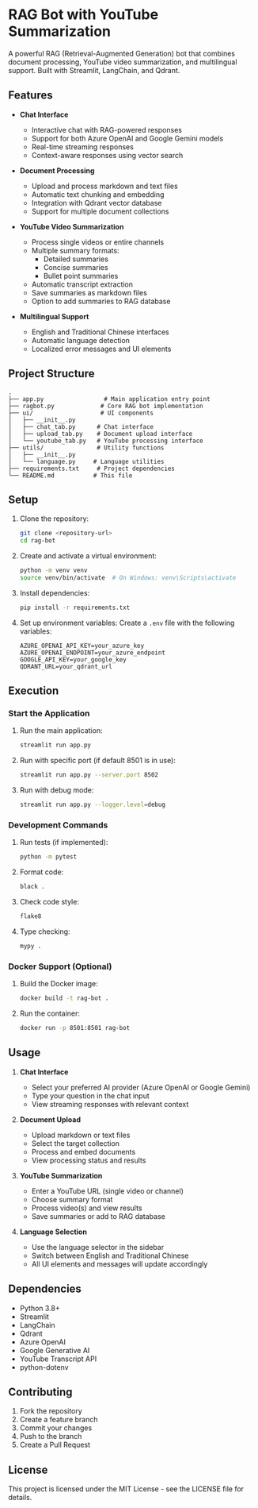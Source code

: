 # RAG Bot with YouTube Summarization

A powerful RAG (Retrieval-Augmented Generation) bot that combines document processing, YouTube video summarization, and multilingual support. Built with Streamlit, LangChain, and Qdrant.

## Features

- **Chat Interface**
  - Interactive chat with RAG-powered responses
  - Support for both Azure OpenAI and Google Gemini models
  - Real-time streaming responses
  - Context-aware responses using vector search

- **Document Processing**
  - Upload and process markdown and text files
  - Automatic text chunking and embedding
  - Integration with Qdrant vector database
  - Support for multiple document collections

- **YouTube Video Summarization**
  - Process single videos or entire channels
  - Multiple summary formats:
    - Detailed summaries
    - Concise summaries
    - Bullet point summaries
  - Automatic transcript extraction
  - Save summaries as markdown files
  - Option to add summaries to RAG database

- **Multilingual Support**
  - English and Traditional Chinese interfaces
  - Automatic language detection
  - Localized error messages and UI elements

## Project Structure

```
.
├── app.py                 # Main application entry point
├── ragbot.py             # Core RAG bot implementation
├── ui/                   # UI components
│   ├── __init__.py
│   ├── chat_tab.py      # Chat interface
│   ├── upload_tab.py    # Document upload interface
│   └── youtube_tab.py   # YouTube processing interface
├── utils/               # Utility functions
│   ├── __init__.py
│   └── language.py     # Language utilities
├── requirements.txt     # Project dependencies
└── README.md           # This file
```

## Setup

1. Clone the repository:
   ```bash
   git clone <repository-url>
   cd rag-bot
   ```

2. Create and activate a virtual environment:
   ```bash
   python -m venv venv
   source venv/bin/activate  # On Windows: venv\Scripts\activate
   ```

3. Install dependencies:
   ```bash
   pip install -r requirements.txt
   ```

4. Set up environment variables:
   Create a `.env` file with the following variables:
   ```
   AZURE_OPENAI_API_KEY=your_azure_key
   AZURE_OPENAI_ENDPOINT=your_azure_endpoint
   GOOGLE_API_KEY=your_google_key
   QDRANT_URL=your_qdrant_url
   ```

## Execution

### Start the Application

1. Run the main application:
   ```bash
   streamlit run app.py
   ```

2. Run with specific port (if default 8501 is in use):
   ```bash
   streamlit run app.py --server.port 8502
   ```

3. Run with debug mode:
   ```bash
   streamlit run app.py --logger.level=debug
   ```

### Development Commands

1. Run tests (if implemented):
   ```bash
   python -m pytest
   ```

2. Format code:
   ```bash
   black .
   ```

3. Check code style:
   ```bash
   flake8
   ```

4. Type checking:
   ```bash
   mypy .
   ```

### Docker Support (Optional)

1. Build the Docker image:
   ```bash
   docker build -t rag-bot .
   ```

2. Run the container:
   ```bash
   docker run -p 8501:8501 rag-bot
   ```

## Usage

1. **Chat Interface**
   - Select your preferred AI provider (Azure OpenAI or Google Gemini)
   - Type your question in the chat input
   - View streaming responses with relevant context

2. **Document Upload**
   - Upload markdown or text files
   - Select the target collection
   - Process and embed documents
   - View processing status and results

3. **YouTube Summarization**
   - Enter a YouTube URL (single video or channel)
   - Choose summary format
   - Process video(s) and view results
   - Save summaries or add to RAG database

4. **Language Selection**
   - Use the language selector in the sidebar
   - Switch between English and Traditional Chinese
   - All UI elements and messages will update accordingly

## Dependencies

- Python 3.8+
- Streamlit
- LangChain
- Qdrant
- Azure OpenAI
- Google Generative AI
- YouTube Transcript API
- python-dotenv

## Contributing

1. Fork the repository
2. Create a feature branch
3. Commit your changes
4. Push to the branch
5. Create a Pull Request

## License

This project is licensed under the MIT License - see the LICENSE file for details.
